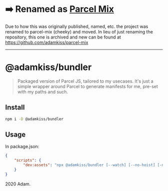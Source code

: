 
# ➡️ Renamed as [Parcel Mix](https://github.com/adamkiss/parcel-mix)

Due to how this was originally published, named, etc. the project was renamed to parcel-mix (cheeky) and moved. In lieu of just renaming the repository, this one is archived and new can be found at https://github.com/adamkiss/parcel-mix

---

# @adamkiss/bundler

> Packaged version of Parcel JS, tailored to my usecases. It's just a simple wrapper around Parcel to generate manifests for me, pre-set with my paths and such.

## Install

``` bash
npm i -D @adamkiss/bundler
```

## Usage

In package.json:

``` json
{
	"scripts": {
		"dev:assets": "npx @adamkiss/bundler [--watch] [--no-hoist] [-m MODE]"
 	}
}
```

2020 Adam.
